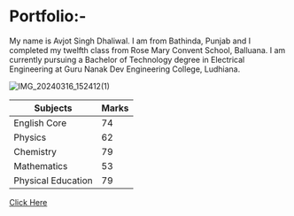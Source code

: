 # Portfolio:-
My name is Avjot Singh Dhaliwal. I am from Bathinda, Punjab and I completed my twelfth class from Rose Mary Convent School, Balluana. I am currently pursuing a Bachelor of Technology degree in Electrical Engineering at Guru Nanak Dev Engineering College, Ludhiana.

![IMG_20240316_152412(1)](https://github.com/user-attachments/assets/8168bce1-4412-4eb0-b976-d72f93d60dea)

|Subjects|Marks|
|--------|-----|
|English Core|74|
|Physics|62|
|Chemistry|79|
|Mathematics|53|
|Physical Education|79|


[Click Here](https://google.com)
